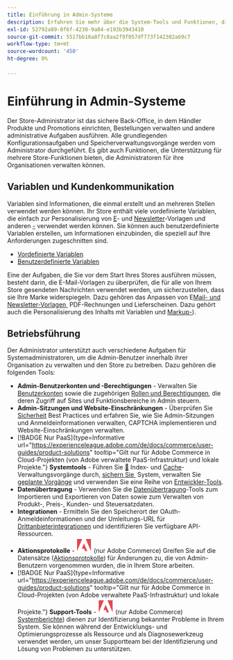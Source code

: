 ```yaml
---
title: Einführung in Admin-Systeme
description: Erfahren Sie mehr über die System-Tools und Funktionen, die der Administrator des Stores verwenden kann, um Sites, Daten, Integrationen und Admin-Benutzer effektiv zu verwalten.
exl-id: 52792a89-8f6f-4230-9a04-e193b3943410
source-git-commit: 5517bb16a8f7c8aa2f9f057df773f142302a69c7
workflow-type: tm+mt
source-wordcount: '450'
ht-degree: 0%

---
```


# Einführung in Admin-Systeme

Der Store-Administrator ist das sichere Back-Office, in dem Händler Produkte und Promotions einrichten, Bestellungen verwalten und andere administrative Aufgaben ausführen. Alle grundlegenden Konfigurationsaufgaben und Speicherverwaltungsvorgänge werden vom Administrator durchgeführt. Es gibt auch Funktionen, die Unterstützung für mehrere Store-Funktionen bieten, die Administratoren für ihre Organisationen verwalten können.

## Variablen und Kundenkommunikation

Variablen sind Informationen, die einmal erstellt und an mehreren Stellen verwendet werden können. Ihr Store enthält viele vordefinierte Variablen, die einfach zur Personalisierung von [E](email-templates.md)- und [Newsletter](../merchandising-promotions/newsletter-template.md)-Vorlagen und anderen [-](../content-design/introduction.md#content) verwendet werden können. Sie können auch benutzerdefinierte Variablen erstellen, um Informationen einzubinden, die speziell auf Ihre Anforderungen zugeschnitten sind.

- [Vordefinierte Variablen](variables-predefined.md)
- [Benutzerdefinierte Variablen](variables-custom.md)

Eine der Aufgaben, die Sie vor dem Start Ihres Stores ausführen müssen, besteht darin, die E-Mail-Vorlagen zu überprüfen, die für alle von Ihrem Store gesendeten Nachrichten verwendet werden, um sicherzustellen, dass sie Ihre Marke widerspiegeln. Dazu gehören das Anpassen von E[Mail- und Newsletter-Vorlagen &#x200B;](../merchandising-promotions/newsletter-template.md) PDF-Rechnungen und Lieferscheinen. Dazu gehört auch die Personalisierung des Inhalts mit Variablen und [Markup-](markup-tags.md)).

## Betriebsführung

Der Administrator unterstützt auch verschiedene Aufgaben für Systemadministratoren, um die Admin-Benutzer innerhalb ihrer Organisation zu verwalten und den Store zu betreiben. Dazu gehören die folgenden Tools:

- **Admin-Benutzerkonten und -Berechtigungen** - Verwalten Sie [Benutzerkonten](permissions-users-all.md) sowie die zugehörigen [Rollen und Berechtigungen](permissions-user-roles.md), die deren Zugriff auf Sites und Funktionsbereiche in Admin steuern.
- **Admin-Sitzungen und Website-Einschränkungen** - Überprüfen Sie [Sicherheit](security.md) Best Practices und erfahren Sie, wie Sie Admin-Sitzungen und Anmeldeinformationen verwalten, CAPTCHA implementieren und Website-Einschränkungen verwalten.
- [!BADGE Nur PaaS]{type=Informative url="https://experienceleague.adobe.com/de/docs/commerce/user-guides/product-solutions" tooltip="Gilt nur für Adobe Commerce in Cloud-Projekten (von Adobe verwaltete PaaS-Infrastruktur) und lokale Projekte."} **Systemtools** - Führen Sie [&#128279;](index-management.md) Index- und [Cache](cache-management.md)-Verwaltungsvorgänge durch, [sichern Sie &#x200B;](backups.md) System, verwalten Sie [geplante Vorgänge](data-scheduled-import-export.md) und verwenden Sie eine Reihe von [Entwickler-Tools](developer-tools.md).
- **Datenübertragung** - Verwenden Sie die [Datenübertragung](data-transfer.md)-Tools zum Importieren und Exportieren von Daten sowie zum Verwalten von Produkt-, Preis-, Kunden- und Steuersatzdaten.
- **Integrationen** - Ermitteln Sie den Speicherort der OAuth-Anmeldeinformationen und der Umleitungs-URL für [Drittanbieterintegrationen](integrations.md) und identifizieren Sie verfügbare API-Ressourcen.
- **Aktionsprotokolle** - ![Adobe Commerce](../assets/adobe-logo.svg) (nur Adobe Commerce) Greifen Sie auf die Datensätze ([Aktionsprotokolle](action-log.md)) für Änderungen zu, die von Admin-Benutzern vorgenommen wurden, die in Ihrem Store arbeiten.
- [!BADGE Nur PaaS]{type=Informative url="https://experienceleague.adobe.com/de/docs/commerce/user-guides/product-solutions" tooltip="Gilt nur für Adobe Commerce in Cloud-Projekten (von Adobe verwaltete PaaS-Infrastruktur) und lokale Projekte."} **Support-Tools** - ![Adobe Commerce](../assets/adobe-logo.svg) (nur Adobe Commerce) [Systemberichte](support.md#access-system-reports)) dienen zur Identifizierung bekannter Probleme in Ihrem System. Sie können während der Entwicklungs- und Optimierungsprozesse als Ressource und als Diagnosewerkzeug verwendet werden, um unser Supportteam bei der Identifizierung und Lösung von Problemen zu unterstützen.

